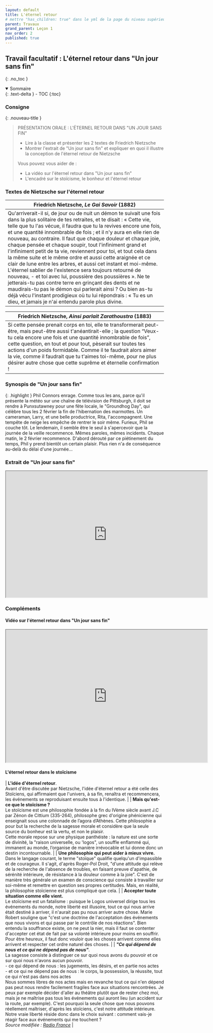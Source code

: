 ```yaml
---
layout: default
title: L'éternel retour
# mettre "has_children: true" dans le yml de la page du niveau supérieur
parent: Travaux
grand_parent: Leçon 1
nav_order: 2
published: true
---
```

## Travail facultatif : L'éternel retour dans "Un jour sans fin" 
{: .no_toc }

<details open markdown="block">
  <summary>
    Sommaire
  </summary>
  {: .text-delta }
- TOC
{:toc}
</details>

### Consigne

{: .nouveau-title }
> PRÉSENTATION ORALE : L'ÉTERNEL RETOUR DANS "UN JOUR SANS FIN"
>
> - Lire à la classe et présenter les 2 textes de Friedrich Nietzsche
> - Montrer l'extrait de "Un jour sans fin" et expliquer en quoi il illustre la conception de l'éternel retour de Nietzsche
>
> Vous pouvez vous aider de :
> - La vidéo sur l'éternel retour dans "Un jour sans fin"
> - L'encadré sur le stoïcisme, le bonheur et l'éternel retour

### Textes de Nietzsche sur l'éternel retour

| Friedrich Nietzsche, *Le Gai Savoir* (1882) |
| ------------------------------------------------------------ |
| Qu'arriverait-il si, de jour ou de nuit un démon te suivait une fois dans la plus solitaire de tes retraites, et te disait : « Cette vie, telle que tu l'as vécue, il faudra que tu la revives encore une fois, et une quantité innombrable de fois ; et il n'y aura en elle rien de nouveau, au contraire. Il faut que chaque douleur et chaque joie, chaque pensée et chaque soupir, tout l'infiniment grand et l'infiniment petit de ta vie, reviennent pour toi, et tout cela dans la même suite et le même ordre et aussi cette araignée et ce clair de lune entre les arbres, et aussi cet instant et moi-même. L'éternel sablier de l'existence sera toujours retourné de nouveau, - et toi avec lui, poussière des poussières ». Ne te jetterais-tu pas contre terre en grinçant des dents et ne maudirais-tu pas le démon qui parlerait ainsi ? Ou bien as-tu déjà vécu l'instant prodigieux où tu lui répondrais : « Tu es un dieu, et jamais je n'ai entendu parole plus divine. |

| Friedrich Nietzsche, *Ainsi parlait Zarathoustra* (1883) |
| ------------------------------------------------------------ |
| Si cette pensée prenait corps en toi, elle te transformerait peut-être, mais peut-être aussi t'anéantirait-elle ; la question “Veux-tu cela encore une fois et une quantité innombrable de fois”, cette question, en tout et pour tout, pèserait sur toutes tes actions d'un poids formidable. Comme il te faudrait alors aimer la vie, comme il faudrait que tu t'aimes toi-même, pour ne plus désirer autre chose que cette suprême et éternelle confirmation ! |

### Synospis de "Un jour sans fin"

{: .highlight }
Phil Connors enrage. Comme tous les ans, parce qu'il présente la météo sur une chaîne de télévision de Pittsburgh, il doit se rendre à Punxsutawney pour une fête locale, le "Groundhog Day", qui célèbre tous les 2 février la fin de l'hibernation des marmottes. Un cameraman, Larry, et une belle productrice, Rita, l'accompagnent. Une tempête de neige les empêche de rentrer le soir même. Furieux, Phil se couche tôt. Le lendemain, il semble être le seul à s'apercevoir que la journée de la veille recommence. Mêmes paroles, mêmes incidents. Chaque matin, le 2 février recommence. D'abord dérouté par ce piétinement du temps, Phil y prend bientôt un certain plaisir. Plus rien n'a de conséquence au-delà du délai d'une journée... 

### Extrait de "Un jour sans fin"

<iframe src="https://drive.google.com/file/d/17renrYdW4B4YNbN5R4hqEc5JjxTGix1n/preview" width="640" height="400" allow="autoplay"></iframe>

### Compléments

#### Vidéo sur l'éternel retour dans "Un jour sans fin"

<iframe src="https://drive.google.com/file/d/17xzK5p8AayXzIyUq2LjTYrApaCcRf9lt/preview" width="640" height="420" allow="autoplay"></iframe>

#### L'éternel retour dans le stoïcisme

| **L'idée d'éternel retour**. <br> Avant d'être discutée par Nietzsche, l'idée d'éternel retour a été celle des Stoïciens, qui affirmaient que l'univers, à sa fin, renaîtra et recommencera, les événements se reproduisant ensuite tous à l'identique. | 
| **Mais qu'est-ce que le stoïcisme ?** <br> Le stoïcisme est une philosophie fondée à la fin du IVème siècle avant J.C par Zénon de Cittium (335-264), philosophe grec d'origine phénicienne qui enseignait sous une colonnade de l’agora d’Athènes. Cette philosophie a pour but la recherche de la sagesse morale et considère que la seule source du bonheur est la vertu, et non le plaisir. <br> Cette morale repose sur une physique panthéiste : la nature est une sorte de divinité, la "raison universelle, ou 'logos", un souffle enflammé qui, immanent au monde, l’organise de manière irrévocable et lui donne donc un destin incontournable.  | 
| **Une philosophie qui peut aider à mieux vivre.** <br> Dans le langage courant, le terme "stoïque" qualifie quelqu'un d'impassible et de courageux. Il s'agit, d'après Roger-Pol Droit, "d'une attitude qui relève de la recherche de l'absence de troubles, en faisant preuve d'apathie, de sérénité intérieure, de résistance à la douleur comme à la joie". C'est de manière très générale un examen de conscience qui consiste à travailler sur soi-même et remettre en question ses propres certitudes. Mais, en réalité, la philosophie stoïcienne est plus compliqué que cela. | 
| **Accepter toute situation comme elle vient.** <br> Le stoïcisme est un fatalisme : puisque le Logos universel dirige tous les événements du monde, notre liberté est illusoire, tout ce qui nous arrive était destiné à arriver, il n'aurait pas pu nous arriver autre chose. Marie Robert souligne que "c'est une doctrine de l'acceptation des événements que nous vivons et qui passe par le contrôle de nos réactions". Bien entendu la souffrance existe, on ne peut la nier, mais il faut se contenter d'accepter cet état de fait par sa volonté intérieure pour moins en souffrir. Pour être heureux, il faut donc vouloir que les choses arrivent comme elles arrivent et respecter cet ordre naturel des choses. | 
| ***"Ce qui dépend de nous et ce qui ne dépend pas de nous"***. <br> La sagesse consiste à distinguer ce sur quoi nous avons du pouvoir et ce sur quoi nous n'avons aucun pouvoir. <br> - ce qui dépend de nous : les jugements, les désirs, et en partie nos actes <br> - et ce qui ne dépend pas de nous : le corps, la possession, la réussite, tout ce qui n'est pas dans nos actes <br> Nous sommes libres de nos actes mais en revanche tout ce qui n'en dépend pas peut nous rendre facilement fragiles face aux situations rencontrées. Je peux par exemple décider d'aller au théâtre plutôt que de rester chez moi, mais je ne maîtrise pas tous les événements qui auront lieu (un accident sur la route, par exemple). C'est pourquoi la seule chose que nous pouvons réellement maîtriser, d'après les stoïciens, c'est notre attitude intérieure. Notre vraie liberté réside donc dans le choix suivant : comment vais-je réagir face aux événements qui me touchent ? <br> *Source modifiée : [Radio France](https://www.radiofrance.fr/franceinter/qu-est-ce-que-c-est-la-philosophie-du-stoicisme-6656587)*  | 